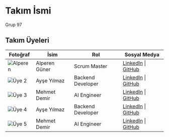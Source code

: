 # Takım İsmi
Grup 97

## Takım Üyeleri

| Fotoğraf | İsim | Rol | Sosyal Medya |
|----------|------|-----|--------------|
| ![Alperen](https://via.placeholder.com/100) | Alperen Güner | Scrum Master | [LinkedIn](https://linkedin.com/in/alperen-guner35) \| [GitHub](https://github.com/alperenguner) |
| ![Üye 2](https://via.placeholder.com/100) | Ayşe Yılmaz | Backend Developer | [LinkedIn](https://linkedin.com/in/ayseyilmaz) \| [GitHub](https://github.com/ayseyilmaz) |
| ![Üye 3](https://via.placeholder.com/100) | Mehmet Demir | AI Engineer | [LinkedIn](https://linkedin.com/in/mehmetdemir) \| [GitHub](https://github.com/mehmetdemir) |
| ![Üye 4](https://via.placeholder.com/100) | Ayşe Yılmaz | Backend Developer | [LinkedIn](https://linkedin.com/in/ayseyilmaz) \| [GitHub](https://github.com/ayseyilmaz) |
| ![Üye 5](https://via.placeholder.com/100) | Mehmet Demir | AI Engineer | [LinkedIn](https://linkedin.com/in/mehmetdemir) \| [GitHub](https://github.com/mehmetdemir) |
